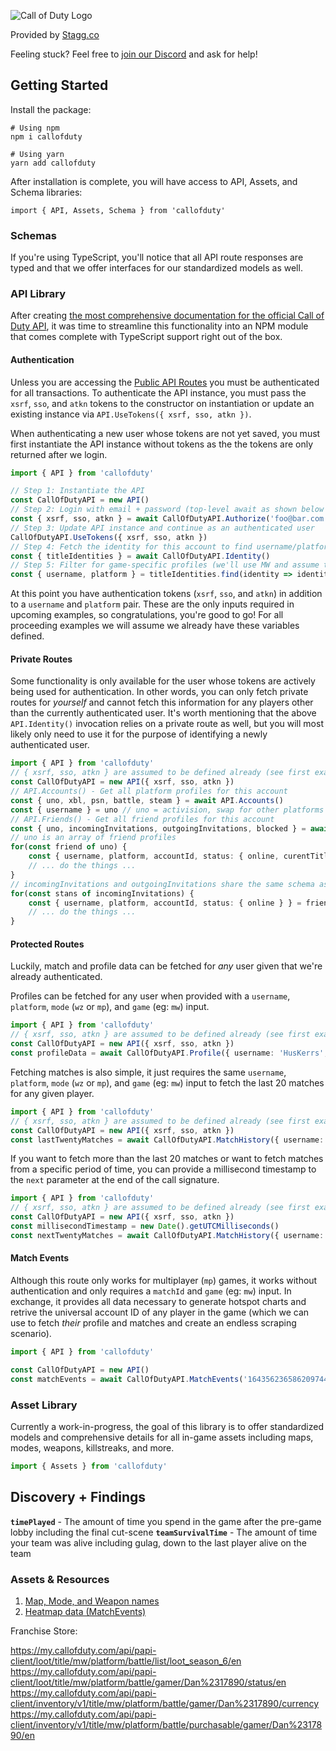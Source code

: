 ![Call of Duty Logo](https://i.imgur.com/fqd9Sw0.png)

Provided by [Stagg.co](https://stagg.co)

Feeling stuck? Feel free to [join our Discord](https://stagg.co/discord/join) and ask for help!

## Getting Started

Install the package:

```
# Using npm
npm i callofduty
```

```
# Using yarn
yarn add callofduty
```

After installation is complete, you will have access to API, Assets, and Schema libraries:

```
import { API, Assets, Schema } from 'callofduty'
```

### Schemas

If you're using TypeScript, you'll notice that all API route responses are typed and that we offer interfaces for our standardized models as well.

### API Library

After creating [the most comprehensive documentation for the official Call of Duty API](https://documenter.getpostman.com/view/5519582/SzzgAefq), it was time to streamline this functionality into an NPM module that comes complete with TypeScript support right out of the box.

#### Authentication

Unless you are accessing the [Public API Routes](https://documenter.getpostman.com/view/5519582/SzzgAefq#77e19cd5-d629-4b06-a2f3-057ef9f4378f) you must be authenticated for all transactions. To authenticate the API instance, you must pass the `xsrf`, `sso`, and `atkn` tokens to the constructor on instantiation or update an existing instance via `API.UseTokens({ xsrf, sso, atkn })`.

When authenticating a new user whose tokens are not yet saved, you must first instantiate the API instance without tokens as the the tokens are only returned after we login.

```ts
import { API } from 'callofduty'

// Step 1: Instantiate the API
const CallOfDutyAPI = new API()
// Step 2: Login with email + password (top-level await as shown below may not be available in your environment, wrap as necessary)
const { xsrf, sso, atkn } = await CallOfDutyAPI.Authorize('foo@bar.com', 'shhhhh!')
// Step 3: Update API instance and continue as an authenticated user
CallOfDutyAPI.UseTokens({ xsrf, sso, atkn })
// Step 4: Fetch the identity for this account to find username/platform for desired game
const { titleIdentities } = await CallOfDutyAPI.Identity()
// Step 5: Filter for game-specific profiles (we'll use MW and assume there is only one profile but multiple are supported)
const { username, platform } = titleIdentities.find(identity => identity.title === 'mw')
```

At this point you have authentication tokens (`xsrf`, `sso`, and `atkn`) in addition to a `username` and `platform` pair. These are the only inputs required in upcoming examples, so congratulations, you're good to go! For all proceeding examples we will assume we already have these variables defined.

#### Private Routes

Some functionality is only available for the user whose tokens are actively being used for authentication. In other words, you can only fetch private routes for _yourself_ and cannot fetch this information for any players other than the currently authenticated user. It's worth mentioning that the above `API.Identity()` invocation relies on a private route as well, but you will most likely only need to use it for the purpose of identifying a newly authenticated user.

```ts
import { API } from 'callofduty'
// { xsrf, sso, atkn } are assumed to be defined already (see first example)
const CallOfDutyAPI = new API({ xsrf, sso, atkn })
// API.Accounts() - Get all platform profiles for this account
const { uno, xbl, psn, battle, steam } = await API.Accounts()
const { username } = uno // uno = activision, swap for other platforms as needed
// API.Friends() - Get all friend profiles for this account
const { uno, incomingInvitations, outgoingInvitations, blocked } = await API.Friends()
// uno is an array of friend profiles
for(const friend of uno) {
    const { username, platform, accountId, status: { online, curentTitleId } } = friend
    // ... do the things ...
}
// incomingInvitations and outgoingInvitations share the same schema as friends without currentTitleId
for(const stans of incomingInvitations) {
    const { username, platform, accountId, status: { online } } = friend
    // ... do the things ...
}
```

#### Protected Routes

Luckily, match and profile data can be fetched for _any_ user given that we're already authenticated.

Profiles can be fetched for any user when provided with a `username`, `platform`, `mode` (`wz` or `mp`), and `game` (eg: `mw`) input.

```ts
import { API } from 'callofduty'
// { xsrf, sso, atkn } are assumed to be defined already (see first example)
const CallOfDutyAPI = new API({ xsrf, sso, atkn })
const profileData = await CallOfDutyAPI.Profile({ username: 'HusKerrs', platform: 'uno' }, 'wz', 'mw')
```

Fetching matches is also simple, it just requires the same `username`, `platform`, `mode` (`wz` or `mp`), and `game` (eg: `mw`) input to fetch the last 20 matches for any given player.

```ts
import { API } from 'callofduty'
// { xsrf, sso, atkn } are assumed to be defined already (see first example)
const CallOfDutyAPI = new API({ xsrf, sso, atkn })
const lastTwentyMatches = await CallOfDutyAPI.MatchHistory({ username: 'HusKerrs', platform: 'uno' }, 'wz', 'mw')
```

If you want to fetch more than the last 20 matches or want to fetch matches from a specific period of time, you can provide a millisecond timestamp to the `next` parameter at the end of the call signature.

```ts
import { API } from 'callofduty'
// { xsrf, sso, atkn } are assumed to be defined already (see first example)
const CallOfDutyAPI = new API({ xsrf, sso, atkn })
const millisecondTimestamp = new Date().getUTCMilliseconds()
const nextTwentyMatches = await CallOfDutyAPI.MatchHistory({ username: 'HusKerrs', platform: 'uno' }, 'wz', 'mw', millisecondTimestamp)
```

#### Match Events

Although this route only works for multiplayer (`mp`) games, it works without authentication and only requires a `matchId` and `game` (eg: `mw`) input. In exchange, it provides all data necessary to generate hotspot charts and retrive the universal account ID of any player in the game (which we can use to fetch _their_ profile and matches and create an endless scraping scenario). 

```ts
import { API } from 'callofduty'

const CallOfDutyAPI = new API()
const matchEvents = await CallOfDutyAPI.MatchEvents('16435623658620974427', 'mw')
```

### Asset Library

Currently a work-in-progress, the goal of this library is to offer standardized models and comprehensive details for all in-game assets including maps, modes, weapons, killstreaks, and more.

```ts
import { Assets } from 'callofduty'
```

## Discovery + Findings

**`timePlayed`** - The amount of time you spend in the game after the pre-game lobby including the final cut-scene
**`teamSurvivalTime`** - The amount of time your team was alive including gulag, down to the last player alive on the team

### Assets & Resources

1. [Map, Mode, and Weapon names](https://my.callofduty.com/content/atvi/callofduty/mycod/web/en/data/json/iq-content-xweb.js)
2. [Heatmap data (MatchEvents)](https://my.callofduty.com/api/papi-client/ce/v1/title/mw/platform/battle/match/8944019869464002060/matchMapEvents)

Franchise Store:

https://my.callofduty.com/api/papi-client/loot/title/mw/platform/battle/list/loot_season_6/en
https://my.callofduty.com/api/papi-client/loot/title/mw/platform/battle/gamer/Dan%2317890/status/en
https://my.callofduty.com/api/papi-client/inventory/v1/title/mw/platform/battle/gamer/Dan%2317890/currency
https://my.callofduty.com/api/papi-client/inventory/v1/title/mw/platform/battle/purchasable/gamer/Dan%2317890/en
